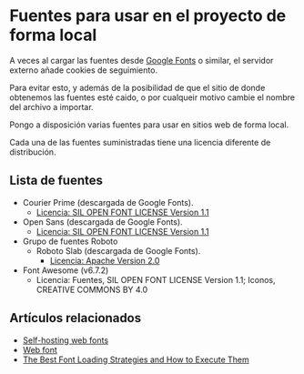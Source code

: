 # Fuentes para usar en el proyecto de forma local

A veces al cargar las fuentes desde [Google Fonts](https://fonts.google.com) o similar,
el servidor externo añade cookies de seguimiento.

Para evitar esto, y además de la posibilidad de que el sitio de donde obtenemos las fuentes esté caido,
o por cualqueir motivo cambie el nombre del archivo a importar.

Pongo a disposición varias fuentes para usar en sitios web de forma local.

Cada una de las fuentes suministradas tiene una licencia diferente de distribución.

## Lista de fuentes

- Courier Prime (descargada de Google Fonts).
  - [Licencia: SIL OPEN FONT LICENSE Version 1.1](/Marqitos/localFonts/blob/main/fonts/CourierPrime/OFL.txt)
- Open Sans (descargada de Google Fonts).
  - [Licencia: SIL OPEN FONT LICENSE Version 1.1](https://github.com/Marqitos/localFonts/blob/main/fonts/OpenSans/OFL.txt)
- Grupo de fuentes Roboto
  - Roboto Slab (descargada de Google Fonts).
    - [Licencia: Apache Version 2.0](https://github.com/Marqitos/localFonts/blob/main/fonts/RobotoSlab/LICENSE.txt)
- Font Awesome (v6.7.2)
  - Licencia: Fuentes, SIL OPEN FONT LICENSE Version 1.1; Iconos, CREATIVE COMMONS BY 4.0

## Artículos relacionados

- [Self-hosting web fonts](https://fonts.google.com/knowledge/using_type/self_hosting_web_fonts)
- [Web font](https://fonts.google.com/knowledge/glossary/web_font)
- [The Best Font Loading Strategies and How to Execute Them](https://css-tricks.com/the-best-font-loading-strategies-and-how-to-execute-them/#loading-fonts-with-self-hosted-fonts)
